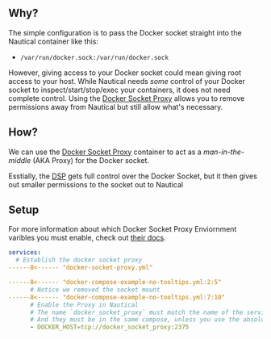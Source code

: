 ## Why?
The simple configuration is to pass the Docker socket straight into the Nautical container like this:

* `/var/run/docker.sock:/var/run/docker.sock`


However, giving access to your Docker socket could mean giving root access to your host. 
While Nautical needs *some* control of your Docker socket to inspect/start/stop/exec your containers, it does not need complete control.
Using the [Docker Socket Proxy](https://github.com/Tecnativa/docker-socket-proxy) allows you to remove permissions away from Nautical but still allow what's necessary.


## How?
We can use the [Docker Socket Proxy](https://github.com/Tecnativa/docker-socket-proxy) container to act as a *man-in-the-middle* (AKA Proxy) for the Docker socket.

Esstially, the [DSP](https://github.com/Tecnativa/docker-socket-proxy) gets full control over the Docker Socket, but it then gives out smaller permissions to the socket out to Nautical

## Setup
For more information about which Docker Socket Proxy Enviornment varibles you must enable, check out [their docs](https://github.com/Tecnativa/docker-socket-proxy?tab=readme-ov-file#grant-or-revoke-access-to-certain-api-sections).

```yaml hl_lines="3 31"
services:
  # Establish the docker socket proxy
------8<------ "docker-socket-proxy.yml"

------8<------ "docker-compose-example-no-tooltips.yml:2:5"
      # Notice we removed the socket mount
------8<------ "docker-compose-example-no-tooltips.yml:7:10"
      # Enable the Proxy in Nautical
      # The name `docker_socket_proxy` must match the name of the service
      # And they must be in the same compose, unless you use the absolute URL
      - DOCKER_HOST=tcp://docker_socket_proxy:2375
```